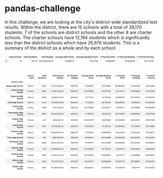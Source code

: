 # pandas-challenge

In this challenge, we are looking at the city's district-wide standardized test results. Within the district, there are 15 schools with a total of 39,170 students. 7 of the schools are district schools and the other 8 are charter schools. The charter schools have 12,194 students which is significantly less than the district schools which have 26,976 students. This is a summary of the district as a whole and by each school:

![district_summary](https://github.com/otybaasandorj/pandas-challenge/blob/main/Images/district_summary.png)

![per_school_summary](https://github.com/otybaasandorj/pandas-challenge/blob/main/Images/per_school_summary.png)

